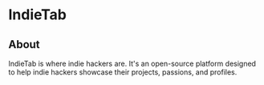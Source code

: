 # IndieTab

## About

IndieTab is where indie hackers are. It's an open-source platform designed to help indie hackers showcase their projects, passions, and profiles.
